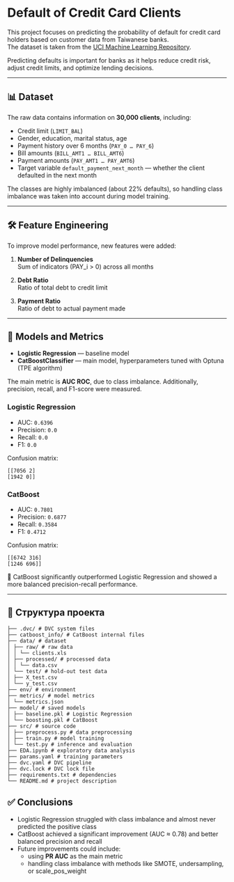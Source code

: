 # Default of Credit Card Clients

This project focuses on predicting the probability of default for credit card holders based on customer data from Taiwanese banks.  
The dataset is taken from the [UCI Machine Learning Repository](https://archive.ics.uci.edu/dataset/350/default+of+credit+card+clients).  

Predicting defaults is important for banks as it helps reduce credit risk, adjust credit limits, and optimize lending decisions.  

---

## 📊 Dataset

The raw data contains information on **30,000 clients**, including:  
- Credit limit (`LIMIT_BAL`)  
- Gender, education, marital status, age  
- Payment history over 6 months (`PAY_0 … PAY_6`)  
- Bill amounts (`BILL_AMT1 … BILL_AMT6`)  
- Payment amounts (`PAY_AMT1 … PAY_AMT6`)  
- Target variable `default_payment_next_month` — whether the client defaulted in the next month  

The classes are highly imbalanced (about 22% defaults), so handling class imbalance was taken into account during model training.  

---

## 🛠️ Feature Engineering

To improve model performance, new features were added:

1. **Number of Delinquencies**  
   Sum of indicators (PAY_i > 0) across all months  

2. **Debt Ratio**  
   Ratio of total debt to credit limit  

3. **Payment Ratio**  
   Ratio of debt to actual payment made  

---

## 🤖 Models and Metrics

- **Logistic Regression** — baseline model  
- **CatBoostClassifier** — main model, hyperparameters tuned with Optuna (TPE algorithm)  

The main metric is **AUC ROC**, due to class imbalance. Additionally, precision, recall, and F1-score were measured.  

### Logistic Regression
- AUC: `0.6396`  
- Precision: `0.0`  
- Recall: `0.0`  
- F1: `0.0`  

Confusion matrix:
```
[[7056 2]
[1942 0]]
```

### CatBoost
- AUC: `0.7801`  
- Precision: `0.6877`  
- Recall: `0.3584`  
- F1: `0.4712`  

Confusion matrix:
```
[[6742 316]
[1246 696]]
```

📌 CatBoost significantly outperformed Logistic Regression and showed a more balanced precision-recall performance.  

---

## 📂 Структура проекта
```
├── .dvc/ # DVC system files
├── catboost_info/ # CatBoost internal files
├── data/ # dataset
│ ├── raw/ # raw data
│ │ └── clients.xls
│ ├── processed/ # processed data
│ │ └── data.csv
│ └── test/ # hold-out test data
│ ├── X_test.csv
│ └── y_test.csv
├── env/ # environment
├── metrics/ # model metrics
│ └── metrics.json
├── model/ # saved models
│ ├── baseline.pkl # Logistic Regression
│ └── boosting.pkl # CatBoost
├── src/ # source code
│ ├── preprocess.py # data preprocessing
│ ├── train.py # model training
│ └── test.py # inference and evaluation
├── EDA.ipynb # exploratory data analysis
├── params.yaml # training parameters
├── dvc.yaml # DVC pipeline
├── dvc.lock # DVC lock file
├── requirements.txt # dependencies
└── README.md # project description
```
## ✅ Conclusions

- Logistic Regression struggled with class imbalance and almost never predicted the positive class  
- CatBoost achieved a significant improvement (AUC ≈ 0.78) and better balanced precision and recall  
- Future improvements could include:  
  - using **PR AUC** as the main metric  
  - handling class imbalance with methods like SMOTE, undersampling, or scale_pos_weight
  